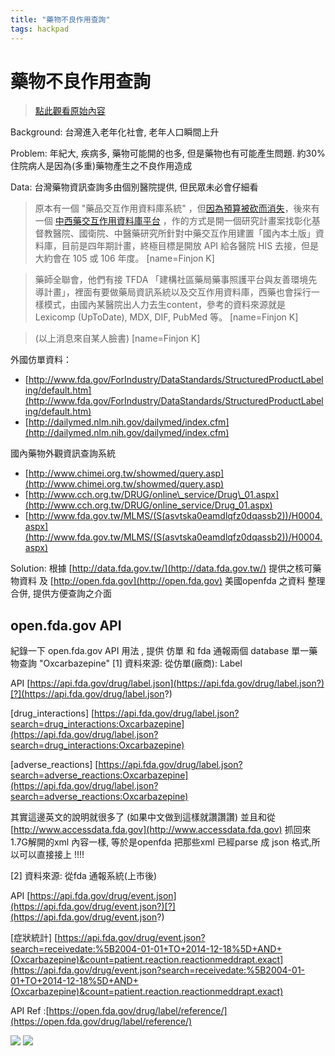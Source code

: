 ```yaml
---
title: "藥物不良作用查詢"
tags: hackpad
---
```


# 藥物不良作用查詢

> [點此觀看原始內容](https://g0v.hackpad.tw/72TVP8zYYfs)

Background: 台灣進入老年化社會, 老年人口瞬間上升

Problem: 年紀大, 疾病多, 藥物可能開的也多, 但是藥物也有可能產生問題. 約30%住院病人是因為(多重)藥物產生之不良作用造成

Data: 台灣藥物資訊查詢多由個別醫院提供, 但民眾未必會仔細看

> 原本有一個 "藥品交互作用資料庫系統" ，但[因為預算被砍而消失](http://ys34485257.imgshelf.com/1856/1856-1-2.htm)，後來有一個 [中西藥交互作用資料庫平台](http://www.mohw.gov.tw/CHT/DOCMAP/DM1_P.aspx?f_list_no=755&fod_list_no=0&doc_no=44962) ，作的方式是開一個研究計畫案找彰化基督教醫院、國衛院、中醫藥研究所針對中藥交互作用建置「國內本土版」資料庫，目前是四年期計畫，終極目標是開放 API 給各醫院 HIS 去接，但是大約會在 105 或 106 年度。
> [name=Finjon K]

> 藥師全聯會，他們有接 TFDA 「建構社區藥局藥事照護平台與友善環境先導計畫」，裡面有要做藥局資訊系統以及交互作用資料庫，西藥也會採行一樣模式，由國內某醫院出人力去生content，參考的資料來源就是 Lexicomp (UpToDate), MDX, DIF, PubMed 等。
> [name=Finjon K]

> (以上消息來自某人臉書)
> [name=Finjon K]


外國仿單資料：
- [http://www.fda.gov/ForIndustry/DataStandards/StructuredProductLabeling/default.htm](http://www.fda.gov/ForIndustry/DataStandards/StructuredProductLabeling/default.htm)
- [http://dailymed.nlm.nih.gov/dailymed/index.cfm](http://dailymed.nlm.nih.gov/dailymed/index.cfm)

國內藥物外觀資訊查詢系統
- [http://www.chimei.org.tw/showmed/query.asp](http://www.chimei.org.tw/showmed/query.asp)
- [http://www.cch.org.tw/DRUG/online\_service/Drug\_01.aspx](http://www.cch.org.tw/DRUG/online_service/Drug_01.aspx)
- [http://www.fda.gov.tw/MLMS/(S(asvtska0eamdlqfz0dqassb2))/H0004.aspx](http://www.fda.gov.tw/MLMS/(S(asvtska0eamdlqfz0dqassb2))/H0004.aspx)

Solution: 根據 [http://data.fda.gov.tw/](http://data.fda.gov.tw/) 提供之核可藥物資料 及 [http://open.fda.gov](http://open.fda.gov) 美國openfda 之資料 整理合併, 提供方便查詢之介面

## open.fda.gov API

紀錄一下 open.fda.gov API 用法 , 提供 仿單 和 fda 通報兩個 database
單一藥物查詢 "Oxcarbazepine"
\[1\] 資料來源: 從仿單(廠商): Label

API [https://api.fda.gov/drug/label.json](https://api.fda.gov/drug/label.json?)[?](https://api.fda.gov/drug/label.json?)

\[drug_interactions\]
[https://api.fda.gov/drug/label.json?search=drug_interactions:Oxcarbazepine](https://api.fda.gov/drug/label.json?search=drug_interactions:Oxcarbazepine)

\[adverse_reactions\]
[https://api.fda.gov/drug/label.json?search=adverse_reactions:Oxcarbazepine](https://api.fda.gov/drug/label.json?search=adverse_reactions:Oxcarbazepine)

其實這邊英文的說明就很多了 (如果中文做到這樣就讚讚讚)
並且和從 [http://www.accessdata.fda.gov](http://www.accessdata.fda.gov) 抓回來1.7G解開的xml 內容一樣, 等於是openfda 把那些xml 已經parse 成 json 格式,所以可以直接接上 !!!!

\[2\] 資料來源: 從fda 通報系統(上市後)

API [https://api.fda.gov/drug/event.json](https://api.fda.gov/drug/event.json?)[?](https://api.fda.gov/drug/event.json?)

\[症狀統計\]
[https://api.fda.gov/drug/event.json?search=receivedate:%5B2004-01-01+TO+2014-12-18%5D+AND+(Oxcarbazepine)&count=patient.reaction.reactionmeddrapt.exact](https://api.fda.gov/drug/event.json?search=receivedate:%5B2004-01-01+TO+2014-12-18%5D+AND+(Oxcarbazepine)&count=patient.reaction.reactionmeddrapt.exact)

API Ref :[https://open.fda.gov/drug/label/reference/](https://open.fda.gov/drug/label/reference/)


![](https://g0vhackmd.blob.core.windows.net/g0v-hackmd-images/upload_163c2d697266174199448011cb92ba2b)
![](https://g0vhackmd.blob.core.windows.net/g0v-hackmd-images/upload_7ef4c9e02d349cb10c21553c3b3043c5)


